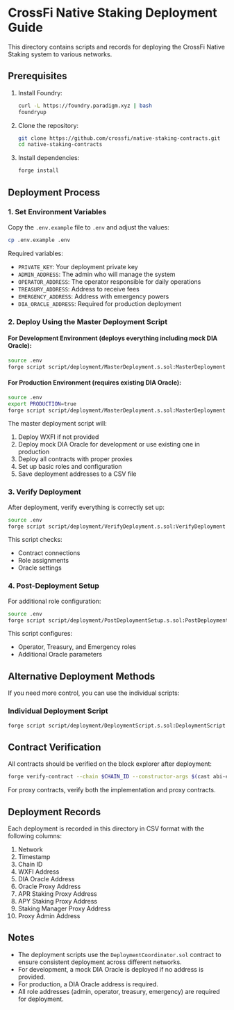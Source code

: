 # CrossFi Native Staking Deployment Guide

This directory contains scripts and records for deploying the CrossFi Native Staking system to various networks.

## Prerequisites

1. Install Foundry:
   ```bash
   curl -L https://foundry.paradigm.xyz | bash
   foundryup
   ```

2. Clone the repository:
   ```bash
   git clone https://github.com/crossfi/native-staking-contracts.git
   cd native-staking-contracts
   ```

3. Install dependencies:
   ```bash
   forge install
   ```

## Deployment Process

### 1. Set Environment Variables

Copy the `.env.example` file to `.env` and adjust the values:

```bash
cp .env.example .env
```

Required variables:
- `PRIVATE_KEY`: Your deployment private key
- `ADMIN_ADDRESS`: The admin who will manage the system
- `OPERATOR_ADDRESS`: The operator responsible for daily operations
- `TREASURY_ADDRESS`: Address to receive fees
- `EMERGENCY_ADDRESS`: Address with emergency powers
- `DIA_ORACLE_ADDRESS`: Required for production deployment

### 2. Deploy Using the Master Deployment Script

#### For Development Environment (deploys everything including mock DIA Oracle):

```bash
source .env
forge script script/deployment/MasterDeployment.s.sol:MasterDeployment --rpc-url $SEPOLIA_RPC_URL --broadcast -vvv
```

#### For Production Environment (requires existing DIA Oracle):

```bash
source .env
export PRODUCTION=true
forge script script/deployment/MasterDeployment.s.sol:MasterDeployment --rpc-url $MAINNET_RPC_URL --broadcast -vvv
```

The master deployment script will:
1. Deploy WXFI if not provided
2. Deploy mock DIA Oracle for development or use existing one in production
3. Deploy all contracts with proper proxies
4. Set up basic roles and configuration
5. Save deployment addresses to a CSV file

### 3. Verify Deployment

After deployment, verify everything is correctly set up:

```bash
source .env
forge script script/deployment/VerifyDeployment.s.sol:VerifyDeployment --rpc-url $NETWORK_RPC_URL
```

This script checks:
- Contract connections
- Role assignments
- Oracle settings

### 4. Post-Deployment Setup

For additional role configuration:

```bash
source .env
forge script script/deployment/PostDeploymentSetup.s.sol:PostDeploymentSetup --rpc-url $NETWORK_RPC_URL --broadcast
```

This script configures:
- Operator, Treasury, and Emergency roles
- Additional Oracle parameters

## Alternative Deployment Methods

If you need more control, you can use the individual scripts:

### Individual Deployment Script

```bash
forge script script/deployment/DeploymentScript.s.sol:DeploymentScript --rpc-url $NETWORK_RPC_URL --broadcast --verify
```

## Contract Verification

All contracts should be verified on the block explorer after deployment:

```bash
forge verify-contract --chain $CHAIN_ID --constructor-args $(cast abi-encode "constructor()") $WXFI_ADDRESS src/periphery/WXFI.sol:WXFI $ETHERSCAN_API_KEY
```

For proxy contracts, verify both the implementation and proxy contracts.

## Deployment Records

Each deployment is recorded in this directory in CSV format with the following columns:
1. Network
2. Timestamp
3. Chain ID
4. WXFI Address
5. DIA Oracle Address
6. Oracle Proxy Address
7. APR Staking Proxy Address
8. APY Staking Proxy Address
9. Staking Manager Proxy Address
10. Proxy Admin Address

## Notes

- The deployment scripts use the `DeploymentCoordinator.sol` contract to ensure consistent deployment across different networks.
- For development, a mock DIA Oracle is deployed if no address is provided.
- For production, a DIA Oracle address is required.
- All role addresses (admin, operator, treasury, emergency) are required for deployment. 